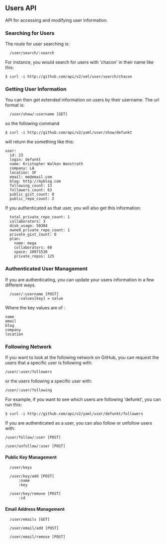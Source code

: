 ## Users API ##

API for accessing and modifying user information.

### Searching for Users ###

The route for user searching is:

	  /user/search/:search

For instance, you would search for users with 'chacon' in their name like this:

	$ curl -i http://github.com/api/v2/xml/user/search/chacon

### Getting User Information ###

You can then get extended information on users by their username.  The url format is:

	  /user/show/:username [GET]

so the following command

	$ curl -i http://github.com/api/v2/yaml/user/show/defunkt

will return the something like this:

	user: 
	  id: 23
	  login: defunkt
	  name: Kristopher Walken Wanstrath
	  company: LA
	  location: SF
	  email: me@email.com
	  blog: http://myblog.com
	  following_count: 13
	  followers_count: 63
	  public_gist_count: 0
	  public_repo_count: 2

If you authenticated as that user, you will also get this information:
	
	  total_private_repo_count: 1
	  collaborators: 3
	  disk_usage: 50384
	  owned_private_repo_count: 1
	  private_gist_count: 0
	  plan: 
	    name: mega
	    collaborators: 60
	    space: 20971520
	    private_repos: 125

	
### Authenticated User Management ###

If you are authenticating, you can update your users information in a few different ways.

	  /user/:username [POST]
	      :values[key] = value

Where the key values are of :

	name
	email
	blog
	company
	location

### Following Network ###

If you want to look at the following network on GitHub, you can request the users that a specific user is following with:

	/user/:user/followers

or the users following a specific user with:

	/user/:user/following

For example, if you want to see which users are following 'defunkt', you can run this:

	$ curl -i http://github.com/api/v2/yaml/user/defunkt/followers

If you are authenticated as a user, you can also follow or unfollow users with:

	/user/follow/:user [POST]

	/user/unfollow/:user [POST]


#### Public Key Management ####

	  /user/keys

	  /user/key/add [POST]
	      :name
	      :key

	  /user/key/remove [POST]
	      :id

#### Email Address Management ####

	  /user/emails [GET]

	  /user/email/add [POST]

	  /user/email/remove [POST]

